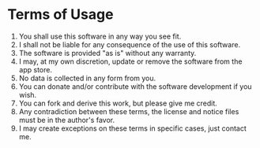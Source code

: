 # Terms of Usage

1. You shall use this software in any way you see fit.
2. I shall not be liable for any consequence of the use of this software.
3. The software is provided "as is" without any warranty.
4. I may, at my own discretion, update or remove the software from the app store.
5. No data is collected in any form from you.
6. You can donate and/or contribute with the software development if you wish.
7. You can fork and derive this work, but please give me credit.
8. Any contradiction between these terms, the license and notice files must be in the author's favor.
9. I may create exceptions on these terms in specific cases, just contact me.
